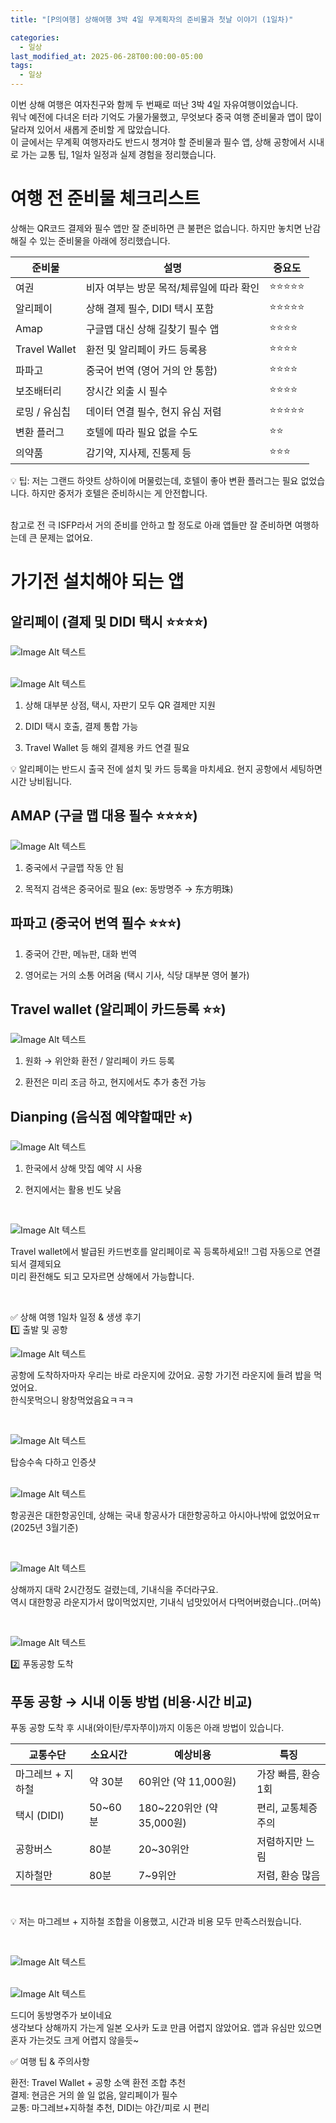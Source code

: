 ```yaml
---
title: "[P의여행] 상해여행 3박 4일 무계획자의 준비물과 첫날 이야기 (1일차)"

categories:
  - 일상
last_modified_at: 2025-06-28T00:00:00-05:00
tags:
  - 일상
---
```


이번 상해 여행은 여자친구와 함께 두 번째로 떠난 3박 4일 자유여행이었습니다. <br>
워낙 예전에 다녀온 터라 기억도 가물가물했고, 무엇보다 중국 여행 준비물과 앱이 많이 달라져 있어서 새롭게 준비할 게 많았습니다. <br>
이 글에서는 무계획 여행자라도 반드시 챙겨야 할 준비물과 필수 앱, 상해 공항에서 시내로 가는 교통 팁, 1일차 일정과 실제 경험을 정리했습니다. <br>

# 여행 전 준비물 체크리스트

상해는 QR코드 결제와 필수 앱만 잘 준비하면 큰 불편은 없습니다. 하지만 놓치면 난감해질 수 있는 준비물을 아래에 정리했습니다. <br>

| 준비물           | 설명                      | 중요도   |
| ------------- | ----------------------- | ----- |
| 여권            | 비자 여부는 방문 목적/체류일에 따라 확인 | ⭐⭐⭐⭐⭐ |
| 알리페이          | 상해 결제 필수, DIDI 택시 포함    | ⭐⭐⭐⭐⭐ |
| Amap          | 구글맵 대신 상해 길찾기 필수 앱      | ⭐⭐⭐⭐  |
| Travel Wallet | 환전 및 알리페이 카드 등록용        | ⭐⭐⭐⭐  |
| 파파고           | 중국어 번역 (영어 거의 안 통함)     | ⭐⭐⭐⭐  |
| 보조배터리         | 장시간 외출 시 필수             | ⭐⭐⭐⭐  |
| 로밍 / 유심칩      | 데이터 연결 필수, 현지 유심 저렴     | ⭐⭐⭐⭐⭐ |
| 변환 플러그        | 호텔에 따라 필요 없을 수도         | ⭐⭐    |
| 의약품           | 감기약, 지사제, 진통제 등         | ⭐⭐⭐   |


💡 팁: 저는 그랜드 하얏트 상하이에 머물렀는데, 호텔이 좋아 변환 플러그는 필요 없었습니다. 하지만 중저가 호텔은 준비하시는 게 안전합니다. <br>

<br>
참고로 전 극 ISFP라서 거의 준비를 안하고 할 정도로 아래 앱들만 잘 준비하면 여행하는데 큰 문제는 없어요. <br>

# 가기전 설치해야 되는 앱

## 알리페이 (결제 및 DIDI 택시 ⭐️⭐️⭐️⭐️)

![Image Alt 텍스트](/assets/img/travel/20250629/1.PNG) <br>
<br>

![Image Alt 텍스트](/assets/img/travel/20250629/2.PNG) <br>

1. 상해 대부분 상점, 택시, 자판기 모두 QR 결제만 지원 <br>

2. DIDI 택시 호출, 결제 통합 가능 <br>

3. Travel Wallet 등 해외 결제용 카드 연결 필요 <br>

💡 알리페이는 반드시 출국 전에 설치 및 카드 등록을 마치세요. 현지 공항에서 세팅하면 시간 낭비됩니다. <br>

## AMAP (구글 맵 대용 필수 ⭐️⭐️⭐️⭐️)

![Image Alt 텍스트](/assets/img/travel/20250629/3.PNG) <br>

1. 중국에서 구글맵 작동 안 됨

2. 목적지 검색은 중국어로 필요 (ex: 동방명주 → 东方明珠)

## 파파고 (중국어 번역 필수 ⭐️⭐️⭐️)

1. 중국어 간판, 메뉴판, 대화 번역

2. 영어로는 거의 소통 어려움 (택시 기사, 식당 대부분 영어 불가)


## Travel wallet (알리페이 카드등록 ⭐️⭐️)

![Image Alt 텍스트](/assets/img/travel/20250629/5.PNG) <br>

1. 원화 → 위안화 환전 / 알리페이 카드 등록

2. 환전은 미리 조금 하고, 현지에서도 추가 충전 가능


## Dianping (음식점 예약할때만 ⭐️)

![Image Alt 텍스트](/assets/img/travel/20250629/4.PNG) <br>

1. 한국에서 상해 맛집 예약 시 사용

2. 현지에서는 활용 빈도 낮음

<br>

![Image Alt 텍스트](/assets/img/travel/20250629/6.PNG) <br>

Travel wallet에서 발급된 카드번호를 알리페이로 꼭 등록하세요!! 그럼 자동으로 연결되서 결제되요<br>
미리 환전해도 되고 모자르면 상해에서 가능합니다. <br>

<br>

✅ 상해 여행 1일차 일정 & 생생 후기 <br>
1️⃣ 출발 및 공항

![Image Alt 텍스트](/assets/img/travel/20250629/7.JPG) <br>

공항에 도착하자마자 우리는 바로 라운지에 갔어요. 공항 가기전 라운지에 들려 밥을 먹었어요. <br>
한식못먹으니 왕창먹었음요ㅋㅋㅋ <br>

<br>

![Image Alt 텍스트](/assets/img/travel/20250629/8.JPG) <br>

탑승수속 다하고 인증샷<br>
<br>

![Image Alt 텍스트](/assets/img/travel/20250629/9.JPG) <br>

항공권은 대한항공인데, 상해는 국내 항공사가 대한항공하고 아시아나밖에 없었어요ㅠ (2025년 3월기준)<br>

<br>

![Image Alt 텍스트](/assets/img/travel/20250629/10.JPG) <br>

상해까지 대락 2시간정도 걸렸는데, 기내식을 주더라구요. <br> 
역시 대한항공 라운지가서 많이먹었지만, 기내식 넘맛있어서 다먹어버렸습니다..(머쓱) <br>

<br>

![Image Alt 텍스트](/assets/img/travel/20250629/12.JPG) <br>

2️⃣ 푸동공항 도착<br>

## 푸동 공항 → 시내 이동 방법 (비용·시간 비교) <br>
푸동 공항 도착 후 시내(와이탄/루자쭈이)까지 이동은 아래 방법이 있습니다. <br>

| 교통수단       | 소요시간    | 예상비용                   | 특징           |
| ---------- | ------- | ---------------------- | ------------ |
| 마그레브 + 지하철 | 약 30분   | 60위안 (약 11,000원)       | 가장 빠름, 환승 1회 |
| 택시 (DIDI)  | 50\~60분 | 180\~220위안 (약 35,000원) | 편리, 교통체증 주의  |
| 공항버스       | 80분     | 20\~30위안               | 저렴하지만 느림     |
| 지하철만       | 80분     | 7\~9위안                 | 저렴, 환승 많음    |

<br>

💡 저는 마그레브 + 지하철 조합을 이용했고, 시간과 비용 모두 만족스러웠습니다.

<br>

![Image Alt 텍스트](/assets/img/travel/20250629/13.JPG) <br>
<br>

![Image Alt 텍스트](/assets/img/travel/20250629/14.JPG) <br>

드디어 동방명주가 보이네요 <br>
생각보다 상해까지 가는게 일본 오사카 도쿄 만큼 어렵지 않았어요. 앱과 유심만 있으면 혼자 가는것도 크게 어렵지 않을듯~


✅ 여행 팁 & 주의사항 

환전: Travel Wallet + 공항 소액 환전 조합 추천 <br>
결제: 현금은 거의 쓸 일 없음, 알리페이가 필수 <br>
교통: 마그레브+지하철 추천, DIDI는 야간/피로 시 편리 <br>


